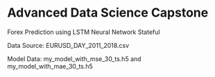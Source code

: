 # Advanced Data Science Capstone

Forex Prediction using LSTM Neural Network Stateful

Data Source: EURUSD_DAY_2011_2018.csv

Model Data: my_model_with_mse_30_ts.h5 and my_model_with_mae_30_ts.h5
